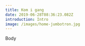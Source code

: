 ```yaml
---
title: Kom i gang
date: 2019-06-28T08:36:23.082Z
introduction: Intro
image: /images/home-jumbotron.jpg
---
```

Body
